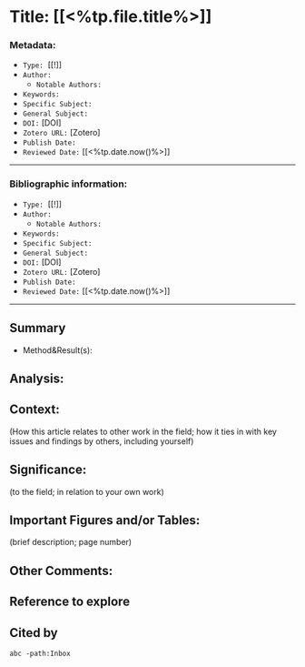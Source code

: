 


# **Title: [[<%tp.file.title%>]]**

### Metadata:
-   `Type:`  [[!]]
-   `Author:`
    -   `Notable Authors:`
-   `Keywords:`
-   `Specific Subject:`
-   `General Subject:`
-   `DOI:` [DOI]
-   `Zotero URL:` [Zotero]
-   `Publish Date:`
-   `Reviewed Date:` [[<%tp.date.now()%>]]
---
  

### Bibliographic information:
-   `Type:`  [[!]]
-   `Author:`
    -   `Notable Authors:`
-   `Keywords:`
-   `Specific Subject:`
-   `General Subject:`
-   `DOI:` [DOI]
-   `Zotero URL:` [Zotero]
-   `Publish Date:`
-   `Reviewed Date:` [[<%tp.date.now()%>]]
---
## Summary
  - Method&Result(s):

## Analysis:

## Context:

(How this article relates to other work in the field; how it ties in with key issues and findings by others, including yourself)

## Significance:

(to the field; in relation to your own work)

## Important Figures and/or Tables:

(brief description; page number)

## Other Comments:



## Reference to explore


## Cited by
```query
abc -path:Inbox
```

